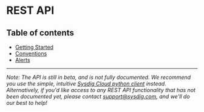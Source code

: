 # REST API

## Table of contents

* [Getting Started](rest_api/getting_started.md)
* [Conventions](rest_api/conventions.md)
* [Alerts](rest_api/alerts.md)

---



*Note: The API is still in beta, and is not fully documented. We recommend you use the simple, intuitive [Sysdig Cloud python client](https://github.com/draios/python-sdc-client) instead. Alternatively, if you'd like access to any REST API functionality that has not been documented yet, please contact [support@sysdig.com](mailto:support@sysdig.com), and we'll do our best to help!*